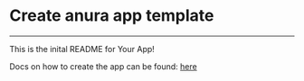 # Create anura app template
---

This is the inital README for Your App!

Docs on how to create the app can be found: [here](https://github.com/MercuryWorkshop/anuraOS/blob/main/documentation/appdevt.md)
